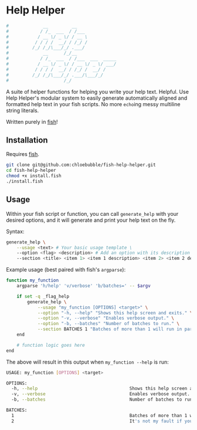 # Help Helper

```sh
#             __         __               
#            / /_  ___  / /___            
#           / __ \/ _ \/ / __ \           
#          / / / /  __/ / /_/ /           
#         /_/ /_/\___/_/ .___/            
#             __      /_/__               
#            / /_  ___  / /___  ___  _____
#           / __ \/ _ \/ / __ \/ _ \/ ___/
#          / / / /  __/ / /_/ /  __/ /    
#         /_/ /_/\___/_/ .___/\___/_/     
#                     /_/                      
```

A suite of helper functions for helping you write your help text. Helpful.
Use Help Helper's modular system to easily generate automatically aligned and formatted help text in your fish scripts.
No more `echo`ing messy multiline string literals.

Written purely in [fish](https://github.com/fish-shell/fish-shell)!

## Installation
Requires [fish](https://github.com/fish-shell/fish-shell).
```sh
git clone git@github.com:chloebubble/fish-help-helper.git
cd fish-help-helper
chmod +x install.fish
./install.fish
```

## Usage
Within your fish script or function, you can call `generate_help` with your desired options, and it will generate and print your help text on the fly.

Syntax:
```sh
generate_help \
	--usage <text> # Your basic usage template \
	--option <flag> <description> # Add an option with its description \
	--section <title> <item 1> <item 1 description> <item 2> <item 2 description> ... # Add an info section with a list of entries
```

Example usage (best paired with fish's `argparse`):
```sh
function my_function
	argparse 'h/help' 'v/verbose' 'b/batches=' -- $argv

	if set -q _flag_help
		generate_help \
			--usage "my_function [OPTIONS] <target>" \
			--option "-h, --help" "Shows this help screen and exits." \
			--option "-v, --verbose" "Enables verbose output." \
			--option "-b, --batches" "Number of batches to run." \
			--section BATCHES 1 "Batches of more than 1 will run in parallel." 2 "It's not my fault if you run out of memory."
	end

	# function logic goes here
end
```
The above will result in this output when `my_function --help` is run:
```sh
USAGE: my_function [OPTIONS] <target>

OPTIONS:
  -h, --help                                   Shows this help screen and exits.
  -v, --verbose                                Enables verbose output.
  -b, --batches                                Number of batches to run.

BATCHES:
  1                                            Batches of more than 1 will run in parallel.
  2                                            It's not my fault if you run out of memory.
```

			
